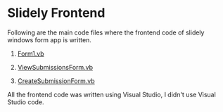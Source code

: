 # Slidely Frontend



Following are the main code files where the frontend code of slidely windows form app is written.

1. [Form1.vb](https://github.com/joel0x/Slidely-Frontend/blob/main/Form1.vb)
   

2. [ViewSubmissionsForm.vb](https://github.com/joel0x/Slidely-Frontend/blob/main/ViewSubmissionsForm.vb)

3. [CreateSubmissionForm.vb](https://github.com/joel0x/Slidely-Frontend/blob/main/CreateSubmissionForm.vb)

All the frontend code was written using Visual Studio, I didn't use Visual Studio code.

